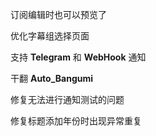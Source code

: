 订阅编辑时也可以预览了

优化字幕组选择页面

支持 **Telegram** 和 **WebHook** 通知

干翻 **Auto_Bangumi**


修复无法进行通知测试的问题

修复标题添加年份时出现异常重复

